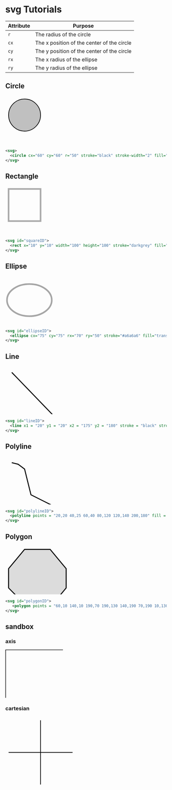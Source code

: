 # svg Tutorials

| Attribute   | Purpose                                     |
| ----------- | ------------------------------------------- |
| `r`         | The radius of the circle                    |
| `cx`        | The x position of the center of the circle  |
| `cy`        | The y position of the center of the circle  |
| `rx`        | The x radius of the ellipse                 |
| `ry`        | The y radius of the ellipse                 |

## Circle

<svg>
  <circle cx="60" cy="60" r="50" stroke="black" stroke-width="2" fill="silver"/>
</svg>

```svg
<svg>
  <circle cx="60" cy="60" r="50" stroke="black" stroke-width="2" fill="silver"/>
</svg>
```

## Rectangle

<svg id="squareID">
  <rect x="10" y="10" width="100" height="100" stroke="darkgrey" fill="transparent" stroke-width="5"/>
</svg>

```svg
<svg id="squareID">
  <rect x="10" y="10" width="100" height="100" stroke="darkgrey" fill="transparent" stroke-width="5"/>
</svg>
```

## Ellipse

<svg id="ellipseID">
  <ellipse cx="75" cy="75" rx="70" ry="50" stroke="#a6a6a6" fill="transparent" stroke-width="5"/>
</svg>

```svg
<svg id="ellipseID">
  <ellipse cx="75" cy="75" rx="70" ry="50" stroke="#a6a6a6" fill="transparent" stroke-width="5"/>
</svg>
```

## Line

<svg id="lineID">
  <line x1 = "20" y1 = "20" x2 = "175" y2 = "180" stroke = "black" stroke-width = "3"/>
</svg>

```svg
<svg id="lineID">
  <line x1 = "20" y1 = "20" x2 = "175" y2 = "180" stroke = "black" stroke-width = "3"/>
</svg>
```

## Polyline

<svg id="polylineID">
  <polyline points = "20,20 40,25 60,40 80,120 120,140 200,180" fill = "none" stroke = "black" stroke-width = "3"/>
</svg>

```svg
<svg id="polylineID">
  <polyline points = "20,20 40,25 60,40 80,120 120,140 200,180" fill = "none" stroke = "black" stroke-width = "3"/>
</svg>
```

## Polygon

<svg id="polygonID">
   <polygon points = "60,10 140,10 190,70 190,130 140,190 70,190 10,130 10,70" fill = "gainsboro" stroke = "black" stroke-width = "3"/>
</svg>

```svg
<svg id="polygonID">
   <polygon points = "60,10 140,10 190,70 190,130 140,190 70,190 10,130 10,70" fill = "gainsboro" stroke = "black" stroke-width = "3"/>
</svg>
```

## sandbox

### axis

<svg id="testID">
  <line x1 = "0" y1 = "0" x2 = "0" y2 = "180" stroke = "black" stroke-width = "3"/>
  <line x1 = "0" y1 = "0" x2 = "180" y2 = "0" stroke = "black" stroke-width = "3"/>
</svg>

<br>

### cartesian

<svg width="220" height="220" xmlns="http://www.w3.org/2000/svg">
  <!-- Draw X and Y axes -->
  <line x1="10" y1="110" x2="210" y2="110" stroke="black" stroke-width="2"/> <!-- X-axis -->
  <line x1="110" y1="10" x2="110" y2="210" stroke="black" stroke-width="2"/> <!-- Y-axis -->

  <!-- Draw X-axis ticks -->
  <line x1="60" y1="105" x2="60" y2="115" stroke="black" stroke-width="2"/>  <!-- Left tick -->
  <line x1="160" y1="105" x2="160" y2="115" stroke="black" stroke-width="2"/> <!-- Right tick -->

  <!-- Draw Y-axis ticks -->
  <line x1="105" y1="60" x2="115" y2="60" stroke="black" stroke-width="2"/>  <!-- Top tick -->
  <line x1="105" y1="160" x2="115" y2="160" stroke="black" stroke-width="2"/> <!-- Bottom tick -->

</svg>

